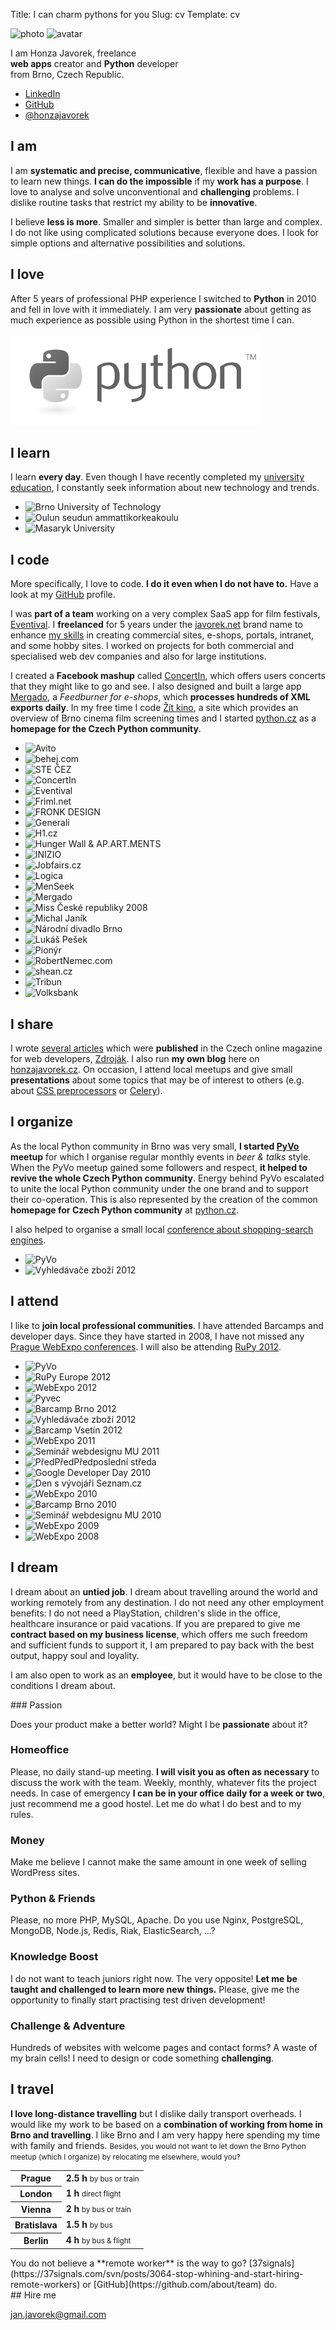 Title: I can charm pythons for you
Slug: cv
Template: cv

<!--
    mapa s destinacemi kolem brna http://blog.rupy.eu/post/32731707136/brno-bryes + destinace kam jsou prime lety z Brna
    pevne mezery
    british english check
-->

<div class="lead">
    <p class="images">
        <img class="photo" src="images/honza.jpg" width="150" height="150" alt="photo">
        <img class="avatar" src="https://www.gravatar.com/avatar/d4a28b46d4ac5f2cc601f588becf9f74?s=50" width="50" height="50" alt="avatar">
    </p>
    <p>
        I am Honza Javorek, freelance
        <br><strong>web apps</strong> creator and <strong>Python</strong> developer
        <br>from Brno, Czech Republic.
    </p>
    <ul>
        <li><a href="https://www.linkedin.com/in/honzajavorek">LinkedIn</a></li>
        <li><a href="https://github.com/honzajavorek">GitHub</a></li>
        <li><a href="https://twitter.com/honzajavorek">@honzajavorek</a></li>
    </ul>
</div>

## I am

I am **systematic and precise, communicative**, flexible and have a passion to learn new things. **I can do the impossible** if my **work has a purpose**. I love to analyse and solve unconventional and **challenging** problems. I dislike routine tasks that restrict my ability to be **innovative**.

I believe **less is more**. Smaller and simpler is better than large and complex. I do not like using complicated solutions because everyone does. I look for simple options and alternative possibilities and solutions.

## I love

After 5 years of professional PHP experience I switched to **Python** in 2010 and fell in love with it immediately. I am very **passionate** about getting as much experience as possible using Python in the shortest time I can.

![Python](images/python-grey.png)

## I learn

I learn **every day**. Even though I have recently completed my [university education](http://www.linkedin.com/in/honzajavorek#profile-education), I constantly seek information about new technology and trends.

<ul>
    <li>
        <img src="images/attending/vut.png" alt="Brno University of Technology" title="Brno University of Technology">
    </li>
    <li>
        <img src="images/attending/oamk.png" alt="Oulun seudun ammattikorkeakoulu" title="Oulun seudun ammattikorkeakoulu">
    </li>
    <li>
        <img src="images/attending/mu.png" alt="Masaryk University" title="Masaryk University">
    </li>
</ul>

## I code

More specifically, I love to code. **I do it even when I do not have to.** Have a look at my [GitHub](http://github.com/honzajavorek/) profile.

I was **part of a team** working on a very complex SaaS app for film festivals, [Eventival](http://www.eventival.com/). I **freelanced** for 5 years under the [javorek.net](http://javorek.net) brand name to enhance [my skills](http://www.linkedin.com/in/honzajavorek#profile-skills) in creating commercial sites, e-shops, portals, intranet, and some hobby sites. I worked on projects for both commercial and specialised web dev companies and also for large institutions.

I created a **Facebook mashup** called [ConcertIn](https://apps.facebook.com/concertin/), which offers users concerts that they might like to go and see. I also designed and built a large app [Mergado](http://www.mergado.cz), a *Feedburner for e-shops*, which **processes hundreds of XML exports daily**. In my free time I code [Žít kino](http://zitkino.cz/), a site which provides an overview of Brno cinema film screening times and I started [python.cz](http://python.cz/) as a **homepage for the Czech Python community**.

<ul>
    <li>
        <img src="images/references/avito.png" alt="Avito" title="Avito">
    </li>
    <li>
        <img src="images/references/behej.png" alt="behej.com" title="behej.com">
    </li>
    <li>
        <img src="images/references/cez.png" alt="STE ČEZ" title="STE ČEZ">
    </li>
    <li>
        <img src="images/references/concertin.png" alt="ConcertIn" title="ConcertIn">
    </li>
    <li>
        <img src="images/references/eventival.png" alt="Eventival" title="Eventival">
    </li>
    <li>
        <img src="images/references/friml.png" alt="Friml.net" title="Friml.net">
    </li>
    <li>
        <img src="images/references/fronk.png" alt="FRONK DESIGN" title="FRONK DESIGN">
    </li>
    <li>
        <img src="images/references/generali.png" alt="Generali" title="Generali">
    </li>
    <li>
        <img src="images/references/h1.png" alt="H1.cz" title="H1.cz">
    </li>
    <li>
        <img src="images/references/hungerwall.png" alt="Hunger Wall &amp; AP.ART.MENTS" title="Hunger Wall &amp; AP.ART.MENTS">
    </li>
    <li>
        <img src="images/references/inizio.png" alt="INIZIO" title="INIZIO">
    </li>
    <li>
        <img src="images/references/jobfairs.png" alt="Jobfairs.cz" title="Jobfairs.cz">
    </li>
    <li>
        <img src="images/references/logica.png" alt="Logica" title="Logica">
    </li>
    <li>
        <img src="images/references/menseek.png" alt="MenSeek" title="MenSeek">
    </li>
    <li>
        <img src="images/references/mergado.png" alt="Mergado" title="Mergado">
    </li>
    <li>
        <img src="images/references/miss.png" alt="Miss České republiky 2008" title="Miss České republiky 2008">
    </li>
    <li>
        <img src="images/references/michaljanik.png" alt="Michal Janík" title="Michal Janík">
    </li>
    <li>
        <img src="images/references/ndb.png" alt="Národní divadlo Brno" title="Národní divadlo Brno">
    </li>
    <li>
        <img src="images/references/pesek.png" alt="Lukáš Pešek" title="Lukáš Pešek">
    </li>
    <li>
        <img src="images/references/pionyr.png" alt="Pionýr" title="Pionýr">
    </li>
    <li>
        <img src="images/references/robertnemec.png" alt="RobertNemec.com" title="RobertNemec.com">
    </li>
    <li>
        <img src="images/references/shean.png" alt="shean.cz" title="shean.cz">
    </li>
    <li>
        <img src="images/references/tribun.png" alt="Tribun" title="Tribun">
    </li>
    <li>
        <img src="images/references/volksbank.png" alt="Volksbank" title="Volksbank">
    </li>
</ul>

## I share

I wrote [several articles](http://www.linkedin.com/in/honzajavorek#profile-publications) which were **published** in the Czech online magazine for web developers, [Zdroják](http://zdrojak.cz). I also run **my own blog** here on [honzajavorek.cz](http://honzajavorek.cz). On occasion, I attend local meetups and give small **presentations** about some topics that may be of interest to others (e.g. about [CSS preprocessors](https://speakerdeck.com/u/honzajavorek/p/jak-z-css-vymacknout-maximum) or [Celery](https://speakerdeck.com/u/honzajavorek/p/jak-prezit-frontu-a-nepredbihat)).

## I organize

As the local Python community in Brno was very small, **I started [PyVo](http://lanyrd.com/series/brno-pyvo/) meetup** for which I organise regular monthly events in *beer & talks* style. When the PyVo meetup gained some followers and respect, **it helped to revive the whole Czech Python community**. Energy behind PyVo escalated to unite the local Python community under the one brand and to support their co-operation. This is also represented by the creation of the common **homepage for Czech Python community** at [python.cz](http://python.cz).

I also helped to organise a small local [conference about shopping-search engines](http://www.michaljanik.cz//vyhledavace-zbozi-2012).

<ul>
    <li>
        <img src="images/attending/pyvo.png" alt="PyVo" title="PyVo">
    </li>
    <li>
        <img src="images/attending/zbozi2012.png" alt="Vyhledávače zboží 2012" title="Vyhledávače zboží 2012">
    </li>
</ul>

## I attend

I like to **join local professional communities**. I have attended Barcamps and developer days. Since they have started in 2008, I have not missed any [Prague WebExpo conferences](http://www.webexpo.net). I will also be attending [RuPy 2012](http://rupy.eu/).

<ul>
    <li>
        <img src="images/attending/pyvo.png" alt="PyVo" title="PyVo">
    </li>
    <li>
        <img src="images/attending/rupy.png" alt="RuPy Europe 2012" title="RuPy Europe 2012">
    </li>
    <li>
        <img src="images/attending/webexpo2012.png" alt="WebExpo 2012" title="WebExpo 2012">
    </li>
    <li>
        <img src="images/attending/pyvec.png" alt="Pyvec" title="Pyvec">
    </li>
    <li>
        <img src="images/attending/barcampbrno2012.png" alt="Barcamp Brno 2012" title="Barcamp Brno 2012">
    </li>
    <li>
        <img src="images/attending/zbozi2012.png" alt="Vyhledávače zboží 2012" title="Vyhledávače zboží 2012">
    </li>
    <li>
        <img src="images/attending/barcampvsetin2012.png" alt="Barcamp Vsetín 2012" title="Barcamp Vsetín 2012">
    </li>
    <li>
        <img src="images/attending/webexpo2011.png" alt="WebExpo 2011" title="WebExpo 2011">
    </li>
    <li>
        <img src="images/attending/pv219.png" alt="Seminář webdesignu MU 2011" title="Seminář webdesignu MU 2011">
    </li>
    <li>
        <img src="images/attending/ppps.png" alt="PředPředPředposlední středa" title="PředPředPředposlední středa">
    </li>
    <li>
        <img src="images/attending/gdd2010.png" alt="Google Developer Day 2010" title="Google Developer Day 2010">
    </li>
    <li>
        <img src="images/attending/seznam.png" alt="Den s vývojáři Seznam.cz" title="Den s vývojáři Seznam.cz">
    </li>
    <li>
        <img src="images/attending/webexpo2010.png" alt="WebExpo 2010" title="WebExpo 2010">
    </li>
    <li>
        <img src="images/attending/barcampbrno2010.png" alt="Barcamp Brno 2010" title="Barcamp Brno 2010">
    </li>
    <li>
        <img src="images/attending/pv219.png" alt="Seminář webdesignu MU 2010" title="Seminář webdesignu MU 2010">
    </li>
    <li>
        <img src="images/attending/webexpo2009.png" alt="WebExpo 2009" title="WebExpo 2009">
    </li>
    <li>
        <img src="images/attending/webexpo2008.png" alt="WebExpo 2008" title="WebExpo 2008">
    </li>
</ul>

## I dream

I dream about an **untied job**. I dream about travelling around the world and working remotely from any destination. I do not need any other employment benefits: I do not need a PlayStation, children's slide in the office, healthcare insurance or paid vacations. If you are prepared to give me **contract based on my business license**, which offers me such freedom and sufficient funds to support it, I am prepared to pay back with the best output, happy soul and loyality.

I am also open to work as an **employee**, but it would have to be close to the conditions I dream about.

<div class="conditions" markdown="1">
### Passion

Does your product make a better world? Might I be **passionate** about it?

### Homeoffice

Please, no daily stand-up meeting. **I will visit you as often as necessary** to discuss the work with the team. Weekly, monthly, whatever fits the project needs. In case of emergency **I can be in your office daily for a week or two**, just recommend me a good hostel. Let me do what I do best and to my rules.

### Money

Make me believe I cannot make the same amount in one week of selling WordPress sites.

### Python & Friends

Please, no more PHP, MySQL, Apache. Do you use Nginx, PostgreSQL, MongoDB, Node.js, Redis, Riak, ElasticSearch, ...?

### Knowledge Boost

I do not want to teach juniors right now. The very opposite! **Let me be taught and challenged to learn more new things.** Please, give me the opportunity to finally start practising test driven development!

### Challenge & Adventure

Hundreds of websites with welcome pages and contact forms? A waste of my brain cells! I need to design or code something **challenging**.
</div>

## I travel

**I love long-distance travelling** but I dislike daily transport overheads. I would like my work to be based on a **combination of working from home in Brno and travelling**. I like Brno and I am very happy here spending my time with family and friends. <small>Besides, you would not want to let down the Brno Python meetup (which I organize) by relocating me elsewhere, would you?</small>

<div class="map">
    <table>
        <tr><th>Prague</th><td><strong>2.5 h</strong> <small>by bus or train</small></td></tr>
        <tr><th>London</th><td><strong>1 h</strong> <small>direct flight</small></td></tr>
        <tr><th>Vienna</th><td><strong>2 h</strong> <small>by bus or train</small></td></tr>
        <tr><th>Bratislava</th><td><strong>1.5 h</strong> <small>by bus</small></td></tr>
        <tr><th>Berlin</th><td><strong>4 h</strong> <small>by bus &amp; flight</small></td></tr>
    </table>
</div>

<div class="caption" markdown="1">
You do not believe a **remote worker** is the way to go? [37signals](https://37signals.com/svn/posts/3064-stop-whining-and-start-hiring-remote-workers) or [GitHub](https://github.com/about/team) do.
</div>

<div class="hire_me" markdown="1">
## Hire me

[jan.javorek@gmail.com](mailto:jan.javorek@gmail.com)
</div>
